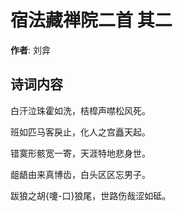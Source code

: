 # 宿法藏禅院二首  其二

**作者**: 刘弇

## 诗词内容

白汗泣珠霍如洗，桔槹声噤松风死。

班如匹马客戾止，化人之宫矗天起。

错寞形骸宽一寄，天涯特地悲身世。

龃龉由来真博齿，白头区区忘男子。

跋狼之胡{嚔-口}狼尾，世路伤哉涩如砥。

